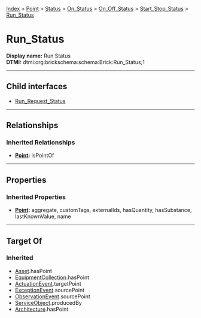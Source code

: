 [Index](../../../../../../Index.md) > [Point](../../../../../Point.md) > [Status](../../../../Status.md) > [On_Status](../../../On_Status.md) > [On_Off_Status](../../On_Off_Status.md) > [Start_Stop_Status](../Start_Stop_Status.md) > [Run_Status](#)
# Run_Status

**Display name:** Run Status<br />
**DTMI:** dtmi:org:brickschema:schema:Brick:Run_Status;1

---

## Child interfaces
* [Run_Request_Status](Run_Request_Status.md)

---

## Relationships
### Inherited Relationships
* **[Point](../../../../../Point.md):** isPointOf

---

## Properties
### Inherited Properties
* **[Point](../../../../../Point.md):** aggregate, customTags, externalIds, hasQuantity, hasSubstance, lastKnownValue, name

---

## Target Of
### Inherited
* [Asset](../../../../../../Asset/Asset.md).hasPoint
* [EquipmentCollection](../../../../../../Collection/AssetCollection/EquipmentCollection/EquipmentCollection.md).hasPoint
* [ActuationEvent](../../../../../../Event/PointEvent/ActuationEvent.md).targetPoint
* [ExceptionEvent](../../../../../../Event/PointEvent/ExceptionEvent.md).sourcePoint
* [ObservationEvent](../../../../../../Event/PointEvent/ObservationEvent.md).sourcePoint
* [ServiceObject](../../../../../../Information/ServiceObject/ServiceObject.md).producedBy
* [Architecture](../../../../../../Space/Architecture/Architecture.md).hasPoint
